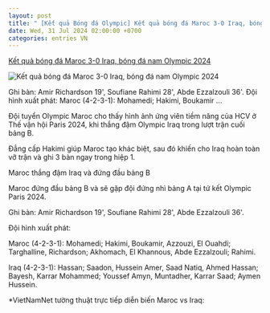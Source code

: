 ```yaml
---
layout: post
title: " [Kết quả Bóng đá Olympic] Kết quả bóng đá Maroc 3-0 Iraq, bóng đá nam Olympic 2024"
date: Wed, 31 Jul 2024 02:00:00 +0700
categories: entries VN
---
```

[Kết quả bóng đá Maroc 3-0 Iraq, bóng đá nam Olympic 2024](https://vietnamnet.vn/ket-qua-bong-da-maroc-3-0-iraq-bong-da-nam-olympic-2024-2307081.html)

![Kết quả bóng đá Maroc 3-0 Iraq, bóng đá nam Olympic 2024](https://static-images.vnncdn.net/vps_images_publish/000001/000003/2024/7/31/thang-dam-iraq-maroc-dung-dau-bang-b-olympic-2024-45.jpg?width=0&s=c6ftX8yuiZvqAoUTzykNbQ)

Ghi bàn: Amir Richardson 19', Soufiane Rahimi 28', Abde Ezzalzouli 36'. Đội hình xuất phát: Maroc (4-2-3-1): Mohamedi; Hakimi, Boukamir ...

Đội tuyển Olympic Maroc cho thấy hình ảnh ứng viên tiềm năng của HCV ở Thế vận hội Paris 2024, khi thắng đậm Olympic Iraq trong lượt trận cuối bảng B.

Đẳng cấp Hakimi giúp Maroc tạo khác biệt, sau đó khiến cho Iraq hoàn toàn vỡ trận và ghi 3 bàn ngay trong hiệp 1.

Maroc thắng đậm Iraq và đứng đầu bảng B

Maroc đứng đầu bảng B và sẽ gặp đội đứng nhì bảng A tại tứ kết Olympic Paris 2024.

Ghi bàn: Amir Richardson 19', Soufiane Rahimi 28', Abde Ezzalzouli 36'.

Đội hình xuất phát:

Maroc (4-2-3-1): Mohamedi; Hakimi, Boukamir, Azzouzi, El Ouahdi; Targhalline, Richardson; Akhomach, El Khannous, Abde Ezzalzouli; Rahimi.

Iraq (4-2-3-1): Hassan; Saadon, Hussein Amer, Saad Natiq, Ahmed Hassan; Bayesh, Karrar Mohammed; Youssef Amyn, Muntadher, Karrar Saad; Aymen Hussein.

*VietNamNet tường thuật trực tiếp diễn biến Maroc vs Iraq:

